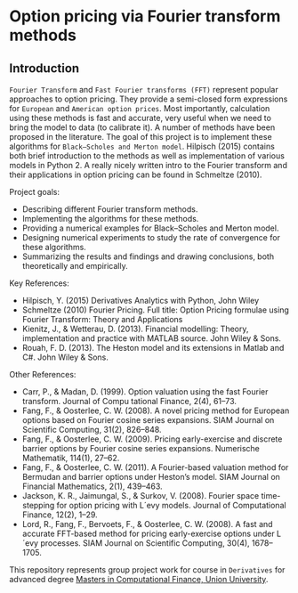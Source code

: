 # Option pricing via Fourier transform methods

## Introduction

`Fourier Transform` and `Fast Fourier transforms (FFT)` represent popular approaches to option pricing. They provide a semi-closed form expressions for `European` and `American option prices`. Most importantly, calculation using these methods is fast and accurate, very useful when we need to bring the model to data (to calibrate it). A number of methods have been proposed in the literature. The goal of this project is to implement these algorithms for `Black–Scholes and Merton model`. Hilpisch (2015) contains both brief introduction to the methods as well as implementation of various models in Python 2. A really nicely written intro to the Fourier transform and their applications in option pricing can be found in Schmeltze (2010). 

Project goals: 
* Describing different Fourier transform methods.
* Implementing the algorithms for these methods. 
* Providing a numerical examples for Black–Scholes and Merton model. 
* Designing numerical experiments to study the rate of convergence for these algorithms. 
* Summarizing the results and findings and drawing conclusions, both theoretically and empirically.

Key References: 
* Hilpisch, Y. (2015) Derivatives Analytics with Python, John Wiley 
* Schmeltze (2010) Fourier Pricing. Full title: Option Pricing formulae using Fourier Transform: Theory and Applications 
* Kienitz, J., & Wetterau, D. (2013). Financial modelling: Theory, implementation and practice with MATLAB source. John Wiley & Sons. 
* Rouah, F. D. (2013). The Heston model and its extensions in Matlab and C#. John Wiley & Sons. 

Other References: 
* Carr, P., & Madan, D. (1999). Option valuation using the fast Fourier transform. Journal of Compu tational Finance, 2(4), 61–73. 
* Fang, F., & Oosterlee, C. W. (2008). A novel pricing method for European options based on Fourier cosine series expansions. SIAM Journal on Scientific Computing, 31(2), 826–848. 
* Fang, F., & Oosterlee, C. W. (2009). Pricing early-exercise and discrete barrier options by Fourier cosine series expansions. Numerische Mathematik, 114(1), 27–62. 
* Fang, F., & Oosterlee, C. W. (2011). A Fourier-based valuation method for Bermudan and barrier options under Heston’s model. SIAM Journal on Financial Mathematics, 2(1), 439–463. 
* Jackson, K. R., Jaimungal, S., & Surkov, V. (2008). Fourier space time-stepping for option pricing with L´evy models. Journal of Computational Finance, 12(2), 1–29. 
* Lord, R., Fang, F., Bervoets, F., & Oosterlee, C. W. (2008). A fast and accurate FFT-based method for pricing early-exercise options under L´evy processes. SIAM Journal on Scientific Computing, 30(4), 1678–1705. 

This repository represents group project work for course in `Derivatives` for advanced degree [Masters in Computational Finance, Union University](http://mcf.raf.edu.rs/).
